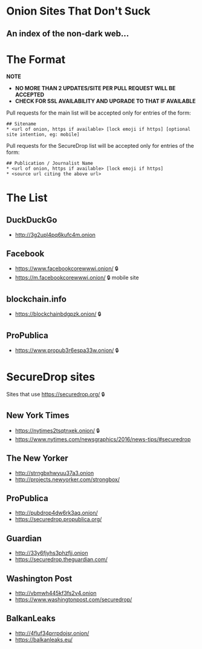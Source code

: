 # Onion Sites That Don't Suck
## An index of the non-dark web...

# The Format

**NOTE**
- **NO MORE THAN 2 UPDATES/SITE PER PULL REQUEST WILL BE ACCEPTED**
- **CHECK FOR SSL AVAILABILITY AND UPGRADE TO THAT IF AVAILABLE**

Pull requests for the main list will be accepted only for entries of the form:

```
## Sitename
* <url of onion, https if available> [lock emoji if https] [optional site intention, eg: mobile]
```

Pull requests for the SecureDrop list will be accepted only for entries of the form:
```
## Publication / Journalist Name
* <url of onion, https if available> [lock emoji if https]
* <source url citing the above url>
```

# The List

## DuckDuckGo
* http://3g2upl4pq6kufc4m.onion

## Facebook
* https://www.facebookcorewwwi.onion/ :lock:
* https://m.facebookcorewwwi.onion/ :lock: mobile site

## blockchain.info
* https://blockchainbdgpzk.onion/ :lock:

## ProPublica
* https://www.propub3r6espa33w.onion/ :lock:

# SecureDrop sites

Sites that use https://securedrop.org/ :lock:

## New York Times
* https://nytimes2tsqtnxek.onion/ :lock: 
* https://www.nytimes.com/newsgraphics/2016/news-tips/#securedrop

## The New Yorker
* http://strngbxhwyuu37a3.onion 
* http://projects.newyorker.com/strongbox/
  
## ProPublica
* http://pubdrop4dw6rk3aq.onion/ 
* https://securedrop.propublica.org/

## Guardian
* http://33y6fjyhs3phzfjj.onion 
* https://securedrop.theguardian.com/

## Washington Post
* http://vbmwh445kf3fs2v4.onion
* https://www.washingtonpost.com/securedrop/

## BalkanLeaks
* http://4fluf34prrpdojsr.onion/ 
* https://balkanleaks.eu/
